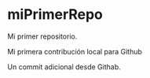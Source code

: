 # miPrimerRepo

Mi primer repositorio.

Mi primera contribución local para Github

Un commit adicional desde Githab.
